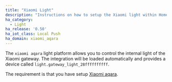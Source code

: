 ```yaml
---
title: "Xiaomi Light"
description: "Instructions on how to setup the Xiaomi light within Home Assistant."
ha_category:
  - Light
ha_release: '0.50'
ha_iot_class: Local Push
ha_domain: xiaomi_aqara
---
```



The `xiaomi aqara` light platform allows you to control the internal light of the Xiaomi gateway. The integration will be loaded automatically and provides a device called `light.gateway_light_28ffffffffff`.

The requirement is that you have setup [Xiaomi aqara](/integrations/xiaomi_aqara/).


